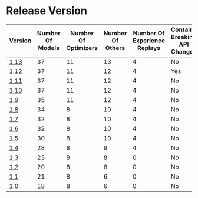 # Release Version

| Version                           | Number Of Models | Number Of Optimizers | Number Of Others | Number Of Experience Replays | Contains Breaking API Changes |
|-----------------------------------|------------------|----------------------|------------------|------------------------------| ------------------------------|
| [1.13](Release/1-13.md)           | 37               | 11                   | 13               | 4                            | No                            |
| [1.12](Release/1-12.md)           | 37               | 11                   | 12               | 4                            | Yes                           |
| [1.11](Release/1-11.md)           | 37               | 11                   | 12               | 4                            | No                            |
| [1.10](Release/1-10.md)           | 37               | 11                   | 12               | 4                            | No                            |
| [1.9](Release/1-9.md)             | 35               | 11                   | 12               | 4                            | No                            |
| [1.8](Release/1-8.md)             | 34               | 8                    | 10               | 4                            | No                            |
| [1.7](Release/1-7.md)             | 32               | 8                    | 10               | 4                            | No                            |
| [1.6](Release/1-6.md)             | 32               | 8                    | 10               | 4                            | No                            |
| [1.5](Release/1-5.md)             | 30               | 8                    | 10               | 4                            | No                            |
| [1.4](Release/1-4.md)             | 28               | 8                    | 9                | 4                            | No                            |
| [1.3](Release/1-3.md)             | 23               | 8                    | 8                | 0                            | No                            |
| [1.2](Release/1-2.md)             | 20               | 8                    | 8                | 0                            | No                            |
| [1.1](Release/1-1.md)             | 21               | 8                    | 6                | 0                            | No                            |
| [1.0](Release/1-0.md)             | 18               | 8                    | 6                | 0                            | No                            |
